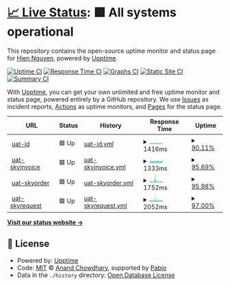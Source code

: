 # [📈 Live Status](https://demo.upptime.js.org): <!--live status--> **🟩 All systems operational**

This repository contains the open-source uptime monitor and status page for [Hien Nguyen](https://demo.upptime.js.org), powered by [Upptime](https://github.com/upptime/upptime).

[![Uptime CI](https://github.com/nthien/monitor_dcorp/workflows/Uptime%20CI/badge.svg)](https://github.com/nthien/monitor_dcorp/actions?query=workflow%3A%22Uptime+CI%22)
[![Response Time CI](https://github.com/nthien/monitor_dcorp/workflows/Response%20Time%20CI/badge.svg)](https://github.com/nthien/monitor_dcorp/actions?query=workflow%3A%22Response+Time+CI%22)
[![Graphs CI](https://github.com/nthien/monitor_dcorp/workflows/Graphs%20CI/badge.svg)](https://github.com/nthien/monitor_dcorp/actions?query=workflow%3A%22Graphs+CI%22)
[![Static Site CI](https://github.com/nthien/monitor_dcorp/workflows/Static%20Site%20CI/badge.svg)](https://github.com/nthien/monitor_dcorp/actions?query=workflow%3A%22Static+Site+CI%22)
[![Summary CI](https://github.com/nthien/monitor_dcorp/workflows/Summary%20CI/badge.svg)](https://github.com/nthien/monitor_dcorp/actions?query=workflow%3A%22Summary+CI%22)

With [Upptime](https://upptime.js.org), you can get your own unlimited and free uptime monitor and status page, powered entirely by a GitHub repository. We use [Issues](https://github.com/nthien/monitor_dcorp/issues) as incident reports, [Actions](https://github.com/nthien/monitor_dcorp/actions) as uptime monitors, and [Pages](https://demo.upptime.js.org) for the status page.

<!--start: status pages-->
<!-- This summary is generated by Upptime (https://github.com/upptime/upptime) -->
<!-- Do not edit this manually, your changes will be overwritten -->
<!-- prettier-ignore -->
| URL | Status | History | Response Time | Uptime |
| --- | ------ | ------- | ------------- | ------ |
| <img alt="" src="https://icons.duckduckgo.com/ip3/uat-id.dcorp.com.vn.ico" height="13"> [uat-id](https://uat-id.dcorp.com.vn) | 🟩 Up | [uat-id.yml](https://github.com/nthien/monitor_dcorp/commits/HEAD/history/uat-id.yml) | <details><summary><img alt="Response time graph" src="./graphs/uat-id/response-time-week.png" height="20"> 1416ms</summary><br><a href="https://nthien.github.io/monitor_dcorp/history/uat-id"><img alt="Response time 1416" src="https://img.shields.io/endpoint?url=https%3A%2F%2Fraw.githubusercontent.com%2Fnthien%2Fmonitor_dcorp%2FHEAD%2Fapi%2Fuat-id%2Fresponse-time.json"></a><br><a href="https://nthien.github.io/monitor_dcorp/history/uat-id"><img alt="24-hour response time 1422" src="https://img.shields.io/endpoint?url=https%3A%2F%2Fraw.githubusercontent.com%2Fnthien%2Fmonitor_dcorp%2FHEAD%2Fapi%2Fuat-id%2Fresponse-time-day.json"></a><br><a href="https://nthien.github.io/monitor_dcorp/history/uat-id"><img alt="7-day response time 1416" src="https://img.shields.io/endpoint?url=https%3A%2F%2Fraw.githubusercontent.com%2Fnthien%2Fmonitor_dcorp%2FHEAD%2Fapi%2Fuat-id%2Fresponse-time-week.json"></a><br><a href="https://nthien.github.io/monitor_dcorp/history/uat-id"><img alt="30-day response time 1416" src="https://img.shields.io/endpoint?url=https%3A%2F%2Fraw.githubusercontent.com%2Fnthien%2Fmonitor_dcorp%2FHEAD%2Fapi%2Fuat-id%2Fresponse-time-month.json"></a><br><a href="https://nthien.github.io/monitor_dcorp/history/uat-id"><img alt="1-year response time 1416" src="https://img.shields.io/endpoint?url=https%3A%2F%2Fraw.githubusercontent.com%2Fnthien%2Fmonitor_dcorp%2FHEAD%2Fapi%2Fuat-id%2Fresponse-time-year.json"></a></details> | <details><summary><a href="https://nthien.github.io/monitor_dcorp/history/uat-id">90.11%</a></summary><a href="https://nthien.github.io/monitor_dcorp/history/uat-id"><img alt="All-time uptime 90.11%" src="https://img.shields.io/endpoint?url=https%3A%2F%2Fraw.githubusercontent.com%2Fnthien%2Fmonitor_dcorp%2FHEAD%2Fapi%2Fuat-id%2Fuptime.json"></a><br><a href="https://nthien.github.io/monitor_dcorp/history/uat-id"><img alt="24-hour uptime 100.00%" src="https://img.shields.io/endpoint?url=https%3A%2F%2Fraw.githubusercontent.com%2Fnthien%2Fmonitor_dcorp%2FHEAD%2Fapi%2Fuat-id%2Fuptime-day.json"></a><br><a href="https://nthien.github.io/monitor_dcorp/history/uat-id"><img alt="7-day uptime 90.11%" src="https://img.shields.io/endpoint?url=https%3A%2F%2Fraw.githubusercontent.com%2Fnthien%2Fmonitor_dcorp%2FHEAD%2Fapi%2Fuat-id%2Fuptime-week.json"></a><br><a href="https://nthien.github.io/monitor_dcorp/history/uat-id"><img alt="30-day uptime 90.11%" src="https://img.shields.io/endpoint?url=https%3A%2F%2Fraw.githubusercontent.com%2Fnthien%2Fmonitor_dcorp%2FHEAD%2Fapi%2Fuat-id%2Fuptime-month.json"></a><br><a href="https://nthien.github.io/monitor_dcorp/history/uat-id"><img alt="1-year uptime 90.11%" src="https://img.shields.io/endpoint?url=https%3A%2F%2Fraw.githubusercontent.com%2Fnthien%2Fmonitor_dcorp%2FHEAD%2Fapi%2Fuat-id%2Fuptime-year.json"></a></details>
| <img alt="" src="https://icons.duckduckgo.com/ip3/uat-skyinvoice.dcorp.com.vn.ico" height="13"> [uat-skyinvoice](https://uat-skyinvoice.dcorp.com.vn) | 🟩 Up | [uat-skyinvoice.yml](https://github.com/nthien/monitor_dcorp/commits/HEAD/history/uat-skyinvoice.yml) | <details><summary><img alt="Response time graph" src="./graphs/uat-skyinvoice/response-time-week.png" height="20"> 1333ms</summary><br><a href="https://nthien.github.io/monitor_dcorp/history/uat-skyinvoice"><img alt="Response time 1333" src="https://img.shields.io/endpoint?url=https%3A%2F%2Fraw.githubusercontent.com%2Fnthien%2Fmonitor_dcorp%2FHEAD%2Fapi%2Fuat-skyinvoice%2Fresponse-time.json"></a><br><a href="https://nthien.github.io/monitor_dcorp/history/uat-skyinvoice"><img alt="24-hour response time 1327" src="https://img.shields.io/endpoint?url=https%3A%2F%2Fraw.githubusercontent.com%2Fnthien%2Fmonitor_dcorp%2FHEAD%2Fapi%2Fuat-skyinvoice%2Fresponse-time-day.json"></a><br><a href="https://nthien.github.io/monitor_dcorp/history/uat-skyinvoice"><img alt="7-day response time 1333" src="https://img.shields.io/endpoint?url=https%3A%2F%2Fraw.githubusercontent.com%2Fnthien%2Fmonitor_dcorp%2FHEAD%2Fapi%2Fuat-skyinvoice%2Fresponse-time-week.json"></a><br><a href="https://nthien.github.io/monitor_dcorp/history/uat-skyinvoice"><img alt="30-day response time 1333" src="https://img.shields.io/endpoint?url=https%3A%2F%2Fraw.githubusercontent.com%2Fnthien%2Fmonitor_dcorp%2FHEAD%2Fapi%2Fuat-skyinvoice%2Fresponse-time-month.json"></a><br><a href="https://nthien.github.io/monitor_dcorp/history/uat-skyinvoice"><img alt="1-year response time 1333" src="https://img.shields.io/endpoint?url=https%3A%2F%2Fraw.githubusercontent.com%2Fnthien%2Fmonitor_dcorp%2FHEAD%2Fapi%2Fuat-skyinvoice%2Fresponse-time-year.json"></a></details> | <details><summary><a href="https://nthien.github.io/monitor_dcorp/history/uat-skyinvoice">95.69%</a></summary><a href="https://nthien.github.io/monitor_dcorp/history/uat-skyinvoice"><img alt="All-time uptime 95.69%" src="https://img.shields.io/endpoint?url=https%3A%2F%2Fraw.githubusercontent.com%2Fnthien%2Fmonitor_dcorp%2FHEAD%2Fapi%2Fuat-skyinvoice%2Fuptime.json"></a><br><a href="https://nthien.github.io/monitor_dcorp/history/uat-skyinvoice"><img alt="24-hour uptime 100.00%" src="https://img.shields.io/endpoint?url=https%3A%2F%2Fraw.githubusercontent.com%2Fnthien%2Fmonitor_dcorp%2FHEAD%2Fapi%2Fuat-skyinvoice%2Fuptime-day.json"></a><br><a href="https://nthien.github.io/monitor_dcorp/history/uat-skyinvoice"><img alt="7-day uptime 95.69%" src="https://img.shields.io/endpoint?url=https%3A%2F%2Fraw.githubusercontent.com%2Fnthien%2Fmonitor_dcorp%2FHEAD%2Fapi%2Fuat-skyinvoice%2Fuptime-week.json"></a><br><a href="https://nthien.github.io/monitor_dcorp/history/uat-skyinvoice"><img alt="30-day uptime 95.69%" src="https://img.shields.io/endpoint?url=https%3A%2F%2Fraw.githubusercontent.com%2Fnthien%2Fmonitor_dcorp%2FHEAD%2Fapi%2Fuat-skyinvoice%2Fuptime-month.json"></a><br><a href="https://nthien.github.io/monitor_dcorp/history/uat-skyinvoice"><img alt="1-year uptime 95.69%" src="https://img.shields.io/endpoint?url=https%3A%2F%2Fraw.githubusercontent.com%2Fnthien%2Fmonitor_dcorp%2FHEAD%2Fapi%2Fuat-skyinvoice%2Fuptime-year.json"></a></details>
| <img alt="" src="https://icons.duckduckgo.com/ip3/uat-skyorder.dcorp.com.vn.ico" height="13"> [uat-skyorder](https://uat-skyorder.dcorp.com.vn) | 🟩 Up | [uat-skyorder.yml](https://github.com/nthien/monitor_dcorp/commits/HEAD/history/uat-skyorder.yml) | <details><summary><img alt="Response time graph" src="./graphs/uat-skyorder/response-time-week.png" height="20"> 1752ms</summary><br><a href="https://nthien.github.io/monitor_dcorp/history/uat-skyorder"><img alt="Response time 1752" src="https://img.shields.io/endpoint?url=https%3A%2F%2Fraw.githubusercontent.com%2Fnthien%2Fmonitor_dcorp%2FHEAD%2Fapi%2Fuat-skyorder%2Fresponse-time.json"></a><br><a href="https://nthien.github.io/monitor_dcorp/history/uat-skyorder"><img alt="24-hour response time 1598" src="https://img.shields.io/endpoint?url=https%3A%2F%2Fraw.githubusercontent.com%2Fnthien%2Fmonitor_dcorp%2FHEAD%2Fapi%2Fuat-skyorder%2Fresponse-time-day.json"></a><br><a href="https://nthien.github.io/monitor_dcorp/history/uat-skyorder"><img alt="7-day response time 1752" src="https://img.shields.io/endpoint?url=https%3A%2F%2Fraw.githubusercontent.com%2Fnthien%2Fmonitor_dcorp%2FHEAD%2Fapi%2Fuat-skyorder%2Fresponse-time-week.json"></a><br><a href="https://nthien.github.io/monitor_dcorp/history/uat-skyorder"><img alt="30-day response time 1752" src="https://img.shields.io/endpoint?url=https%3A%2F%2Fraw.githubusercontent.com%2Fnthien%2Fmonitor_dcorp%2FHEAD%2Fapi%2Fuat-skyorder%2Fresponse-time-month.json"></a><br><a href="https://nthien.github.io/monitor_dcorp/history/uat-skyorder"><img alt="1-year response time 1752" src="https://img.shields.io/endpoint?url=https%3A%2F%2Fraw.githubusercontent.com%2Fnthien%2Fmonitor_dcorp%2FHEAD%2Fapi%2Fuat-skyorder%2Fresponse-time-year.json"></a></details> | <details><summary><a href="https://nthien.github.io/monitor_dcorp/history/uat-skyorder">95.98%</a></summary><a href="https://nthien.github.io/monitor_dcorp/history/uat-skyorder"><img alt="All-time uptime 95.98%" src="https://img.shields.io/endpoint?url=https%3A%2F%2Fraw.githubusercontent.com%2Fnthien%2Fmonitor_dcorp%2FHEAD%2Fapi%2Fuat-skyorder%2Fuptime.json"></a><br><a href="https://nthien.github.io/monitor_dcorp/history/uat-skyorder"><img alt="24-hour uptime 100.00%" src="https://img.shields.io/endpoint?url=https%3A%2F%2Fraw.githubusercontent.com%2Fnthien%2Fmonitor_dcorp%2FHEAD%2Fapi%2Fuat-skyorder%2Fuptime-day.json"></a><br><a href="https://nthien.github.io/monitor_dcorp/history/uat-skyorder"><img alt="7-day uptime 95.98%" src="https://img.shields.io/endpoint?url=https%3A%2F%2Fraw.githubusercontent.com%2Fnthien%2Fmonitor_dcorp%2FHEAD%2Fapi%2Fuat-skyorder%2Fuptime-week.json"></a><br><a href="https://nthien.github.io/monitor_dcorp/history/uat-skyorder"><img alt="30-day uptime 95.98%" src="https://img.shields.io/endpoint?url=https%3A%2F%2Fraw.githubusercontent.com%2Fnthien%2Fmonitor_dcorp%2FHEAD%2Fapi%2Fuat-skyorder%2Fuptime-month.json"></a><br><a href="https://nthien.github.io/monitor_dcorp/history/uat-skyorder"><img alt="1-year uptime 95.98%" src="https://img.shields.io/endpoint?url=https%3A%2F%2Fraw.githubusercontent.com%2Fnthien%2Fmonitor_dcorp%2FHEAD%2Fapi%2Fuat-skyorder%2Fuptime-year.json"></a></details>
| <img alt="" src="https://icons.duckduckgo.com/ip3/uat-skyrequest.dcorp.com.vn.ico" height="13"> [uat-skyrequest](https://uat-skyrequest.dcorp.com.vn) | 🟩 Up | [uat-skyrequest.yml](https://github.com/nthien/monitor_dcorp/commits/HEAD/history/uat-skyrequest.yml) | <details><summary><img alt="Response time graph" src="./graphs/uat-skyrequest/response-time-week.png" height="20"> 2052ms</summary><br><a href="https://nthien.github.io/monitor_dcorp/history/uat-skyrequest"><img alt="Response time 2052" src="https://img.shields.io/endpoint?url=https%3A%2F%2Fraw.githubusercontent.com%2Fnthien%2Fmonitor_dcorp%2FHEAD%2Fapi%2Fuat-skyrequest%2Fresponse-time.json"></a><br><a href="https://nthien.github.io/monitor_dcorp/history/uat-skyrequest"><img alt="24-hour response time 1942" src="https://img.shields.io/endpoint?url=https%3A%2F%2Fraw.githubusercontent.com%2Fnthien%2Fmonitor_dcorp%2FHEAD%2Fapi%2Fuat-skyrequest%2Fresponse-time-day.json"></a><br><a href="https://nthien.github.io/monitor_dcorp/history/uat-skyrequest"><img alt="7-day response time 2052" src="https://img.shields.io/endpoint?url=https%3A%2F%2Fraw.githubusercontent.com%2Fnthien%2Fmonitor_dcorp%2FHEAD%2Fapi%2Fuat-skyrequest%2Fresponse-time-week.json"></a><br><a href="https://nthien.github.io/monitor_dcorp/history/uat-skyrequest"><img alt="30-day response time 2052" src="https://img.shields.io/endpoint?url=https%3A%2F%2Fraw.githubusercontent.com%2Fnthien%2Fmonitor_dcorp%2FHEAD%2Fapi%2Fuat-skyrequest%2Fresponse-time-month.json"></a><br><a href="https://nthien.github.io/monitor_dcorp/history/uat-skyrequest"><img alt="1-year response time 2052" src="https://img.shields.io/endpoint?url=https%3A%2F%2Fraw.githubusercontent.com%2Fnthien%2Fmonitor_dcorp%2FHEAD%2Fapi%2Fuat-skyrequest%2Fresponse-time-year.json"></a></details> | <details><summary><a href="https://nthien.github.io/monitor_dcorp/history/uat-skyrequest">97.00%</a></summary><a href="https://nthien.github.io/monitor_dcorp/history/uat-skyrequest"><img alt="All-time uptime 97.00%" src="https://img.shields.io/endpoint?url=https%3A%2F%2Fraw.githubusercontent.com%2Fnthien%2Fmonitor_dcorp%2FHEAD%2Fapi%2Fuat-skyrequest%2Fuptime.json"></a><br><a href="https://nthien.github.io/monitor_dcorp/history/uat-skyrequest"><img alt="24-hour uptime 100.00%" src="https://img.shields.io/endpoint?url=https%3A%2F%2Fraw.githubusercontent.com%2Fnthien%2Fmonitor_dcorp%2FHEAD%2Fapi%2Fuat-skyrequest%2Fuptime-day.json"></a><br><a href="https://nthien.github.io/monitor_dcorp/history/uat-skyrequest"><img alt="7-day uptime 97.00%" src="https://img.shields.io/endpoint?url=https%3A%2F%2Fraw.githubusercontent.com%2Fnthien%2Fmonitor_dcorp%2FHEAD%2Fapi%2Fuat-skyrequest%2Fuptime-week.json"></a><br><a href="https://nthien.github.io/monitor_dcorp/history/uat-skyrequest"><img alt="30-day uptime 97.00%" src="https://img.shields.io/endpoint?url=https%3A%2F%2Fraw.githubusercontent.com%2Fnthien%2Fmonitor_dcorp%2FHEAD%2Fapi%2Fuat-skyrequest%2Fuptime-month.json"></a><br><a href="https://nthien.github.io/monitor_dcorp/history/uat-skyrequest"><img alt="1-year uptime 97.00%" src="https://img.shields.io/endpoint?url=https%3A%2F%2Fraw.githubusercontent.com%2Fnthien%2Fmonitor_dcorp%2FHEAD%2Fapi%2Fuat-skyrequest%2Fuptime-year.json"></a></details>

<!--end: status pages-->

[**Visit our status website →**](https://demo.upptime.js.org)

## 📄 License

- Powered by: [Upptime](https://github.com/upptime/upptime)
- Code: [MIT](./LICENSE) © [Anand Chowdhary](https://anandchowdhary.com), supported by [Pabio](https://pabio.com)
- Data in the `./history` directory: [Open Database License](https://opendatacommons.org/licenses/odbl/1-0/)
